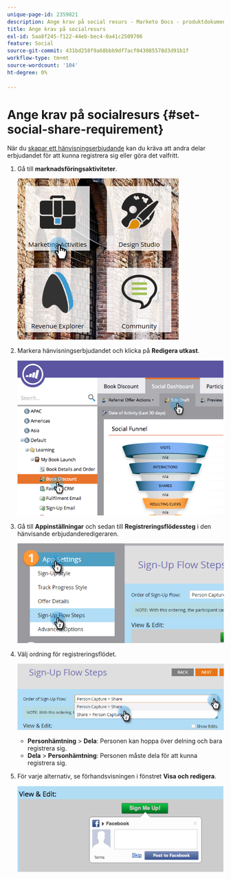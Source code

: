 ```yaml
---
unique-page-id: 2359821
description: Ange krav på social resurs - Marketo Docs - produktdokumentation
title: Ange krav på socialresurs
exl-id: 5aa8f245-f122-44eb-bec4-0a41c2509706
feature: Social
source-git-commit: 431bd258f9a68bbb9df7acf043085578d3d91b1f
workflow-type: tm+mt
source-wordcount: '104'
ht-degree: 0%

---
```


# Ange krav på socialresurs {#set-social-share-requirement}

När du [skapar ett hänvisningserbjudande](/help/marketo/product-docs/demand-generation/social/referral-offers/create-a-referral-offer.md) kan du kräva att andra delar erbjudandet för att kunna registrera sig eller göra det valfritt.

1. Gå till **marknadsföringsaktiviteter**.

   ![](assets/ma-1.png)

1. Markera hänvisningserbjudandet och klicka på **Redigera utkast**.

   ![](assets/image2015-4-22-13-3a30-3a36.png)

1. Gå till **Appinställningar** och sedan till **Registreringsflödessteg** i den hänvisande erbjudanderedigeraren.

   ![](assets/three.png)

1. Välj ordning för registreringsflödet.

   ![](assets/four.png)

   * **Personhämtning** > **Dela**: Personen kan hoppa över delning och bara registrera sig.
   * **Dela** > **Personhämtning**: Personen måste dela för att kunna registrera sig.

1. För varje alternativ, se förhandsvisningen i fönstret **Visa och redigera**.

   ![](assets/image2015-4-22-13-3a34-3a28.png)
